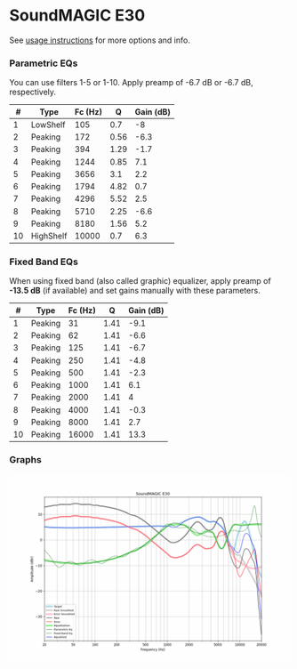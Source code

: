 # SoundMAGIC E30
See [usage instructions](https://github.com/jaakkopasanen/AutoEq#usage) for more options and info.

### Parametric EQs
You can use filters 1-5 or 1-10. Apply preamp of -6.7 dB or -6.7 dB, respectively.

|   # | Type      |   Fc (Hz) |    Q |   Gain (dB) |
|-----|-----------|-----------|------|-------------|
|   1 | LowShelf  |       105 | 0.7  |        -8   |
|   2 | Peaking   |       172 | 0.56 |        -6.3 |
|   3 | Peaking   |       394 | 1.29 |        -1.7 |
|   4 | Peaking   |      1244 | 0.85 |         7.1 |
|   5 | Peaking   |      3656 | 3.1  |         2.2 |
|   6 | Peaking   |      1794 | 4.82 |         0.7 |
|   7 | Peaking   |      4296 | 5.52 |         2.5 |
|   8 | Peaking   |      5710 | 2.25 |        -6.6 |
|   9 | Peaking   |      8180 | 1.56 |         5.2 |
|  10 | HighShelf |     10000 | 0.7  |         6.3 |

### Fixed Band EQs
When using fixed band (also called graphic) equalizer, apply preamp of **-13.5 dB** (if available) and set gains manually with these parameters.

|   # | Type    |   Fc (Hz) |    Q |   Gain (dB) |
|-----|---------|-----------|------|-------------|
|   1 | Peaking |        31 | 1.41 |        -9.1 |
|   2 | Peaking |        62 | 1.41 |        -6.6 |
|   3 | Peaking |       125 | 1.41 |        -6.7 |
|   4 | Peaking |       250 | 1.41 |        -4.8 |
|   5 | Peaking |       500 | 1.41 |        -2.3 |
|   6 | Peaking |      1000 | 1.41 |         6.1 |
|   7 | Peaking |      2000 | 1.41 |         4   |
|   8 | Peaking |      4000 | 1.41 |        -0.3 |
|   9 | Peaking |      8000 | 1.41 |         2.7 |
|  10 | Peaking |     16000 | 1.41 |        13.3 |

### Graphs
![](./SoundMAGIC%20E30.png)
